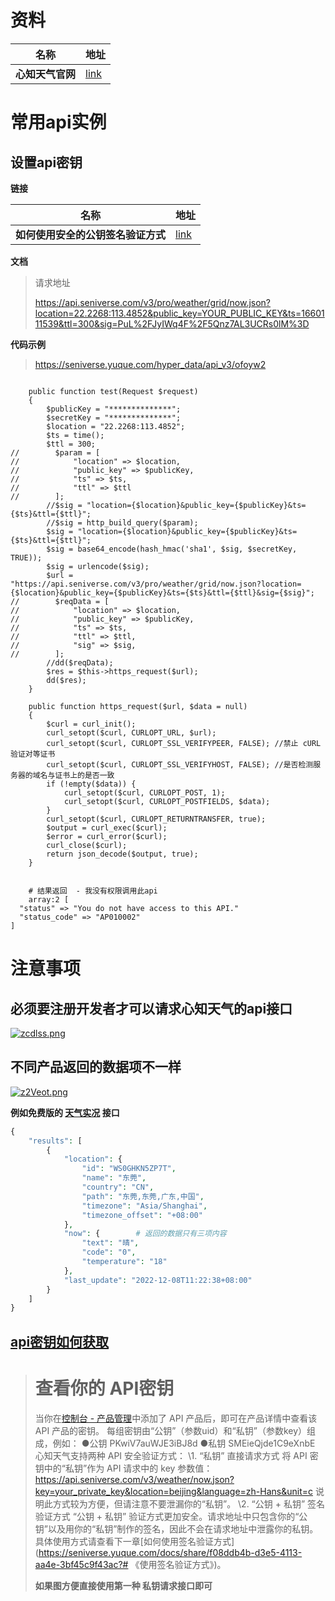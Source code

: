 #  资料

| 名称             | 地址                               |
| ---------------- | ---------------------------------- |
| **心知天气官网** | [link](https://www.seniverse.com/) |



# 常用api实例

##  设置api密钥

**链接**

| 名称                               | 地址                                                         |
| ---------------------------------- | ------------------------------------------------------------ |
| **如何使用安全的公钥签名验证方式** | [link](https://seniverse.yuque.com/hyper_data/api_v3/lq7gdg) |

**文档**

> 请求地址  
>
> https://api.seniverse.com/v3/pro/weather/grid/now.json?location=22.2268:113.4852&public_key=YOUR_PUBLIC_KEY&ts=1660111539&ttl=300&sig=PuL%2FJyIWq4F%2F5Qnz7AL3UCRs0lM%3D

**代码示例**

> https://seniverse.yuque.com/hyper_data/api_v3/ofoyw2

```shell

    public function test(Request $request)
    {
        $publicKey = "**************";
        $secretKey = "**************";
        $location = "22.2268:113.4852";
        $ts = time();
        $ttl = 300;
//        $param = [
//            "location" => $location,
//            "public_key" => $publicKey,
//            "ts" => $ts,
//            "ttl" => $ttl
//        ];
        //$sig = "location={$location}&public_key={$publicKey}&ts={$ts}&ttl={$ttl}";
        //$sig = http_build_query($param);
        $sig = "location={$location}&public_key={$publicKey}&ts={$ts}&ttl={$ttl}";
        $sig = base64_encode(hash_hmac('sha1', $sig, $secretKey, TRUE));
        $sig = urlencode($sig);
        $url = "https://api.seniverse.com/v3/pro/weather/grid/now.json?location={$location}&public_key={$publicKey}&ts={$ts}&ttl={$ttl}&sig={$sig}";
//        $reqData = [
//            "location" => $location,
//            "public_key" => $publicKey,
//            "ts" => $ts,
//            "ttl" => $ttl,
//            "sig" => $sig,
//        ];
        //dd($reqData);
        $res = $this->https_request($url);
        dd($res);
    }

    public function https_request($url, $data = null)
    {
        $curl = curl_init();
        curl_setopt($curl, CURLOPT_URL, $url);
        curl_setopt($curl, CURLOPT_SSL_VERIFYPEER, FALSE); //禁止 cURL 验证对等证书
        curl_setopt($curl, CURLOPT_SSL_VERIFYHOST, FALSE); //是否检测服务器的域名与证书上的是否一致
        if (!empty($data)) {
            curl_setopt($curl, CURLOPT_POST, 1);
            curl_setopt($curl, CURLOPT_POSTFIELDS, $data);
        }
        curl_setopt($curl, CURLOPT_RETURNTRANSFER, true);
        $output = curl_exec($curl);
        $error = curl_error($curl);
        curl_close($curl);
        return json_decode($output, true);
    }
    
    
    # 结果返回  - 我没有权限调用此api
    array:2 [
  "status" => "You do not have access to this API."
  "status_code" => "AP010002"
]
```



# 注意事项

## **必须要注册开发者才可以请求心知天气的api接口**

[![zcdlss.png](https://s1.ax1x.com/2022/12/07/zcdlss.png)](https://imgse.com/i/zcdlss)

## **不同产品返回的数据项不一样**

[![z2Veot.png](https://s1.ax1x.com/2022/12/08/z2Veot.png)](https://imgse.com/i/z2Veot)

**例如免费版的 [天气实况](https://seniverse.yuque.com/hyper_data/api_v3/nyiu3t) 接口**

```php
{
    "results": [
        {
            "location": {
                "id": "WS0GHKN5ZP7T",
                "name": "东莞",
                "country": "CN",
                "path": "东莞,东莞,广东,中国",
                "timezone": "Asia/Shanghai",
                "timezone_offset": "+08:00"
            },
            "now": {        # 返回的数据只有三项内容
                "text": "晴",
                "code": "0",
                "temperature": "18"
            },
            "last_update": "2022-12-08T11:22:38+08:00"
        }
    ]
}
```

## **[api密钥如何获取](https://seniverse.yuque.com/hyper_data/api_v3/gc03wk?#%20%E3%80%8A%E6%9F%A5%E7%9C%8B%E4%BD%A0%E7%9A%84%20API%E5%AF%86%E9%92%A5%E3%80%8B)**

> # 查看你的 API密钥
>
> 当你在[控制台 - 产品管理](https://www.seniverse.com/products)中添加了 API 产品后，即可在产品详情中查看该 API 产品的密钥。
> 每组密钥由“公钥”（参数uid）和“私钥”（参数key）组成，例如：
> ●公钥 PKwiV7auWJE3iBJ8d
> ●私钥 SMEieQjde1C9eXnbE
> 心知天气支持两种 API 安全验证方式：
> \1. “私钥” 直接请求方式
> 将 API 密钥中的“私钥”作为 API 请求中的 key 参数值：https://api.seniverse.com/v3/weather/now.json?key=your_private_key&location=beijing&language=zh-Hans&unit=c
> 说明此方式较为方便，但请注意不要泄漏你的“私钥”。
> \2. “公钥 + 私钥” 签名验证方式
> “公钥 + 私钥” 验证方式更加安全。请求地址中只包含你的“公钥”以及用你的“私钥”制作的签名，因此不会在请求地址中泄露你的私钥。具体使用方式请查看下一章[如何使用签名验证方式](https://seniverse.yuque.com/docs/share/f08ddb4b-d3e5-4113-aa4e-3bf45c9f43ac?# 《使用签名验证方式》)。
>
> **如果图方便直接使用第一种 私钥请求接口即可**



